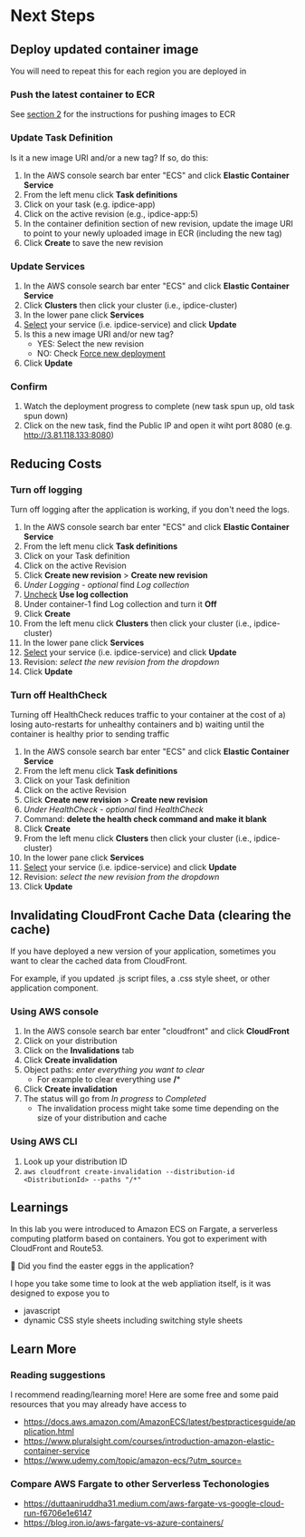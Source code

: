 # Next Steps

## Deploy updated container image
You will need to repeat this for each region you are deployed in

### Push the latest container to ECR
See [section 2](3_ECS.md) for the instructions for pushing images to ECR

### Update Task Definition
Is it a new image URI and/or a new tag? If so, do this:
1. In the AWS console search bar enter "ECS" and click **Elastic Container Service**
2. From the left menu click **Task definitions**
3. Click on your task (e.g. ipdice-app)
4. Click on the active revision (e.g., ipdice-app:5)
5. In the container definition section of new revision, update the image URI to point to your newly uploaded image in ECR (including the new tag)
6. Click **Create** to save the new revision

### Update Services
1. In the AWS console search bar enter "ECS" and click **Elastic Container Service**
2. Click **Clusters** then click your cluster (i.e., ipdice-cluster)
3. In the lower pane click **Services**
4. <u>Select</u> your service (i.e. ipdice-service) and click **Update**
5. Is this a new image URI and/or new tag?
    - YES: Select the new revision
    - NO: Check <u>Force new deployment</u>
6. Click **Update**

### Confirm
1. Watch the deployment progress to complete (new task spun up, old task spun down)
2. Click on the new task, find the Public IP and open it wiht port 8080 (e.g. http://3.81.118.133:8080)

## Reducing Costs

### Turn off logging
Turn off logging after the application is working, if you don't need the logs.
1. In the AWS console search bar enter "ECS" and click **Elastic Container Service**
2. From the left menu click **Task definitions**
3. Click on your Task definition
4. Click on the active Revision
5. Click **Create new revision** > **Create new revision** 
6. *Under Logging - optional* find *Log collection*
7. <u>Uncheck</u> **Use log collection**
8. Under container-1 find Log collection and turn it **Off**
9. Click **Create**
10. From the left menu click **Clusters** then click your cluster (i.e., ipdice-cluster)
11. In the lower pane click **Services**
12. <u>Select</u> your service (i.e. ipdice-service) and click **Update**
13. Revision: *select the new revision from the dropdown*
14. Click **Update**

### Turn off HealthCheck
Turning off HealthCheck reduces traffic to your container at the cost of a) losing auto-restarts for unhealthy containers and b) waiting until the container is healthy prior to sending traffic

1. In the AWS console search bar enter "ECS" and click **Elastic Container Service**
2. From the left menu click **Task definitions**
3. Click on your Task definition
4. Click on the active Revision
5. Click **Create new revision** > **Create new revision** 
6. *Under HealthCheck - optional* find *HealthCheck*
7. Command: **delete the health check command and make it blank**
8. Click **Create**
9. From the left menu click **Clusters** then click your cluster (i.e., ipdice-cluster)
10. In the lower pane click **Services**
11. <u>Select</u> your service (i.e. ipdice-service) and click **Update**
12. Revision: *select the new revision from the dropdown*
13. Click **Update**

## Invalidating CloudFront Cache Data (clearing the cache)
If you have deployed a new version of your application, sometimes you want to clear the cached data from CloudFront.

For example, if you updated .js script files, a .css style sheet, or other application component.

### Using AWS console
1. In the AWS console search bar enter "cloudfront" and click **CloudFront**
1. Click on your distribution
2. Click on the **Invalidations** tab
3. Click **Create invalidation**
4. Object paths: *enter everything you want to clear*
    - For example to clear everything use **/***
5. Click **Create invalidation**
6. The status will go from *In progress* to *Completed*
    - The invalidation process might take some time depending on the size of your distribution and cache

### Using AWS CLI
1. Look up your distribution ID
2. `aws cloudfront create-invalidation --distribution-id <DistributionId> --paths "/*"`

## Learnings
In this lab you were introduced to Amazon ECS on Fargate, a serverless computing platform based on containers. You got to experiment with CloudFront and Route53.

🥚 Did you find the easter eggs in the application?

I hope you take some time to look at the web appliation itself, is it was designed to expose you to
- javascript
- dynamic CSS style sheets including switching style sheets

## Learn More
### Reading suggestions
I recommend reading/learning more! Here are some free and some paid resources that you may already have access to
- https://docs.aws.amazon.com/AmazonECS/latest/bestpracticesguide/application.html
- https://www.pluralsight.com/courses/introduction-amazon-elastic-container-service
- https://www.udemy.com/topic/amazon-ecs/?utm_source=

### Compare AWS Fargate to other Serverless Techonologies
- https://duttaaniruddha31.medium.com/aws-fargate-vs-google-cloud-run-f6706e1e6147
- https://blog.iron.io/aws-fargate-vs-azure-containers/
